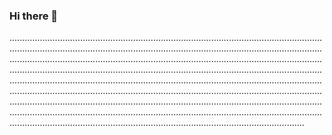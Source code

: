 ### Hi there 👋

.....................................................................................................................................................................................................................................................................................................................................................................................................................................................................................................................................................................................................................................................................................................................................................................................................................................................................................................................................................................................................................................................................................................................................................
